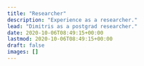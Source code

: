 ```yaml
---
title: "Researcher"
description: "Experience as a researcher."
lead: "Dimitris as a postgrad researcher."
date: 2020-10-06T08:49:15+00:00
lastmod: 2020-10-06T08:49:15+00:00
draft: false
images: []
---
```

